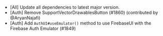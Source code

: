 - [All] Update all dependencies to latest major version.
- [Auth] Remove SupportVectorDrawablesButton (#1860) (contributed by @AryanNajafi)
- [Auth] Add `AuthUI#useEmulator()` method  to use FirebaseUI with the Firebase Auth Emulator (#1849)
